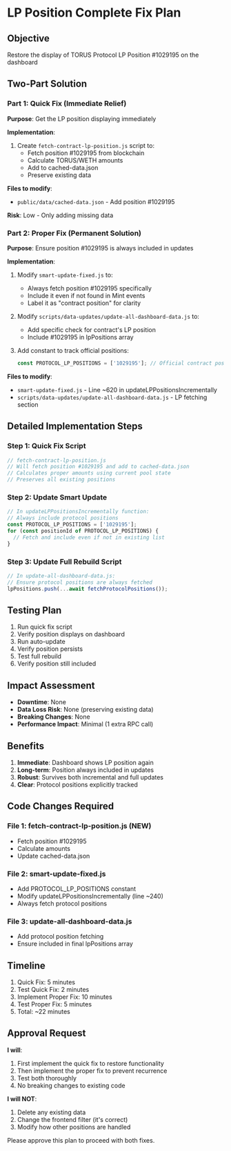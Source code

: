 # LP Position Complete Fix Plan

## Objective
Restore the display of TORUS Protocol LP Position #1029195 on the dashboard

## Two-Part Solution

### Part 1: Quick Fix (Immediate Relief)
**Purpose**: Get the LP position displaying immediately

**Implementation**:
1. Create `fetch-contract-lp-position.js` script to:
   - Fetch position #1029195 from blockchain
   - Calculate TORUS/WETH amounts
   - Add to cached-data.json
   - Preserve existing data

**Files to modify**:
- `public/data/cached-data.json` - Add position #1029195

**Risk**: Low - Only adding missing data

### Part 2: Proper Fix (Permanent Solution)
**Purpose**: Ensure position #1029195 is always included in updates

**Implementation**:
1. Modify `smart-update-fixed.js` to:
   - Always fetch position #1029195 specifically
   - Include it even if not found in Mint events
   - Label it as "contract position" for clarity

2. Modify `scripts/data-updates/update-all-dashboard-data.js` to:
   - Add specific check for contract's LP position
   - Include #1029195 in lpPositions array

3. Add constant to track official positions:
   ```javascript
   const PROTOCOL_LP_POSITIONS = ['1029195']; // Official contract positions
   ```

**Files to modify**:
- `smart-update-fixed.js` - Line ~620 in updateLPPositionsIncrementally
- `scripts/data-updates/update-all-dashboard-data.js` - LP fetching section

## Detailed Implementation Steps

### Step 1: Quick Fix Script
```javascript
// fetch-contract-lp-position.js
// Will fetch position #1029195 and add to cached-data.json
// Calculates proper amounts using current pool state
// Preserves all existing positions
```

### Step 2: Update Smart Update
```javascript
// In updateLPPositionsIncrementally function:
// Always include protocol positions
const PROTOCOL_LP_POSITIONS = ['1029195'];
for (const positionId of PROTOCOL_LP_POSITIONS) {
  // Fetch and include even if not in existing list
}
```

### Step 3: Update Full Rebuild Script
```javascript
// In update-all-dashboard-data.js:
// Ensure protocol positions are always fetched
lpPositions.push(...await fetchProtocolPositions());
```

## Testing Plan
1. Run quick fix script
2. Verify position displays on dashboard
3. Run auto-update
4. Verify position persists
5. Test full rebuild
6. Verify position still included

## Impact Assessment
- **Downtime**: None
- **Data Loss Risk**: None (preserving existing data)
- **Breaking Changes**: None
- **Performance Impact**: Minimal (1 extra RPC call)

## Benefits
1. **Immediate**: Dashboard shows LP position again
2. **Long-term**: Position always included in updates
3. **Robust**: Survives both incremental and full updates
4. **Clear**: Protocol positions explicitly tracked

## Code Changes Required

### File 1: fetch-contract-lp-position.js (NEW)
- Fetch position #1029195
- Calculate amounts
- Update cached-data.json

### File 2: smart-update-fixed.js
- Add PROTOCOL_LP_POSITIONS constant
- Modify updateLPPositionsIncrementally (line ~240)
- Always fetch protocol positions

### File 3: update-all-dashboard-data.js  
- Add protocol position fetching
- Ensure included in final lpPositions array

## Timeline
1. Quick Fix: 5 minutes
2. Test Quick Fix: 2 minutes
3. Implement Proper Fix: 10 minutes
4. Test Proper Fix: 5 minutes
5. Total: ~22 minutes

## Approval Request

**I will**:
1. First implement the quick fix to restore functionality
2. Then implement the proper fix to prevent recurrence
3. Test both thoroughly
4. No breaking changes to existing code

**I will NOT**:
1. Delete any existing data
2. Change the frontend filter (it's correct)
3. Modify how other positions are handled

Please approve this plan to proceed with both fixes.